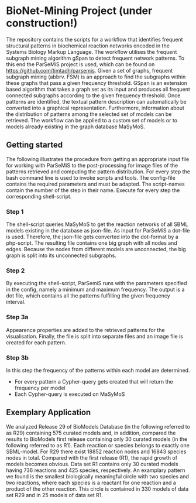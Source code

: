 # BioNet-Mining Project (under construction!)
The repository contains the scripts for a workflow that identifies frequent structural patterns in biochemical reaction networks encoded in the Systems Biology Markup Language. 
The workflow utilises the frequent subgraph mining algorithm gSpan to detect frequent network patterns. To this end the ParSeMiS project is used, which can be found on https://github.com/timtadh/parsemis. Given a set of graphs, frequent subgraph mining (abbrv. FSM) is an approach to find the subgraphs within these graphs that pass a given frequency threshold. GSpan is an extension based algorithm that takes a graph set as its input and produces all frequent connected subgraphs according to the given frequency threshold.
Once patterns are identified, the textual pattern description can automatically be converted into a graphical representation. 
Furthermore, information about the distribution of patterns among the selected set of models can be retrieved.
The workflow can be applied to a custom set of models or to models already existing in the graph database MaSyMoS.

## Getting started
The following illustrates the procedure from getting an appropriate input file for working with ParSeMiS to the post-processing for image files of the patterns retrieved and computing the pattern distribution. For every step the bash command line is used to invoke scripts and tools. The config-file contains the required parameters and must be adapted. The script-names contain the number of the step in their name.  Execute for every step the corresponding shell-script.

### Step 1
The shell-script queries MaSyMoS to get the reaction networks of all SBML models existing in the database as json-file. As input for ParSeMiS a dot-file is used. Therefore, the json-file gets converted into the dot-format by a php-script. The resulting file contains one big graph with all nodes and edges. Because the nodes from different models are unconnected, the big graph is split into its unconnected subgraphs. 

### Step 2
By executing the shell-script, ParSemiS runs with the parameters specified in the config, namely a minimum and maximum frequency. The output is a dot file, which contains all the patterns fulfilling the given frequency interval.

### Step 3a
Appearence properties are added to the retrieved patterns for the visualisation. Finally, the file is split into separate files and an image file is created for each pattern.

### Step 3b
In this step the frequency of the patterns within each model are determined.
* For every pattern a Cypher-query gets created that will return the frequency per model
* Each Cypher-query is executed on MaSyMoS

## Exemplary Application
We analyzed Release 29 of BioModels Database (in the following referred to as R29) containing 575 curated models and, in addition, compared the results to BioModels first release containing only 30 curated models (in the following referred to as R1).
Each reaction or species belongs to exactly one SBML-model. For R29 there exist 18852 reaction nodes and 16843 species nodes in total.
Compared with the first release (R1), the rapid growth of models becomes obvious.
Data set R1 contains only 30 curated models having 736 reactions and 425 species, respectively.
An examplary pattern we found is the smallest biologically meaningful circle with two species and two reactions, where each species is a reactant for one reaction and a product of the other reaction. This circle is contained in 330 models of data set R29 and in 25 models of data set R1.
